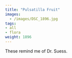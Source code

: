 ```yaml
---
title: "Pulsatilla Fruit"
images:
  - /images/DSC_1896.jpg
tags:
- all
- flora
weight: 1896
---
```


These remind me of Dr. Suess.